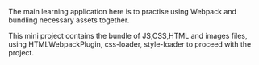 The main learning application here is to practise using Webpack and bundling necessary assets together.

This mini project contains the bundle of JS,CSS,HTML and images files, using HTMLWebpackPlugin, css-loader, style-loader to proceed with the project.
